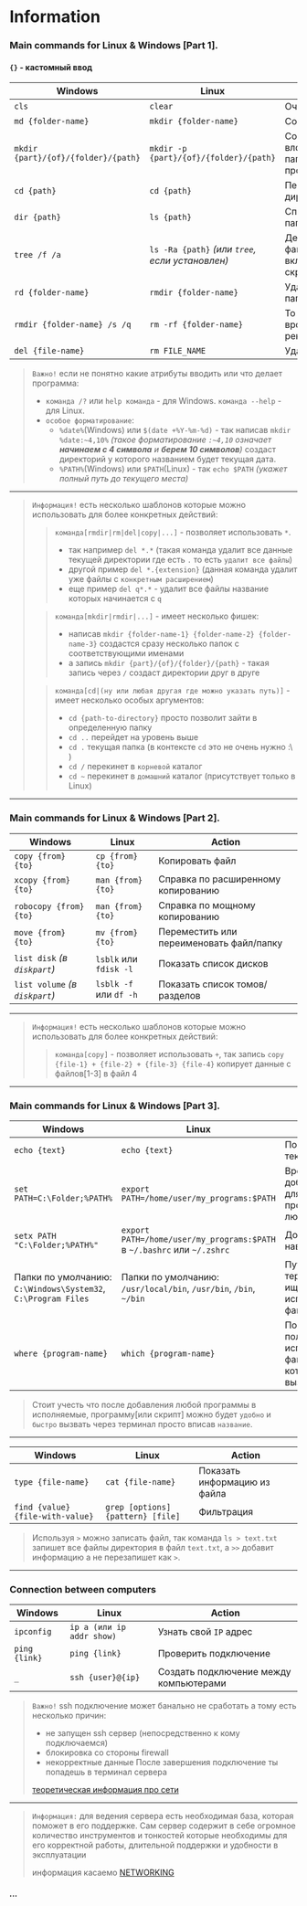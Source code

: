 # Information

### Main commands for Linux & Windows [Part 1].

#### `{}` - кастомный ввод

| Windows                                        | Linux                                               | Action                                        |
| ---------------------------------------------- | --------------------------------------------------- | --------------------------------------------- |
| `cls`                                          | `clear`                                             | Очистить экран                                |
| `md {folder-name}`                             | `mkdir {folder-name}`                               | Создание папки                                |
| `mkdir {part}/{of}/{folder}/{path}`            | `mkdir -p {part}/{of}/{folder}/{path}`              | Создать вложенную папку (и все промежуточные) |
| `cd {path}`                                    | `cd {path}`                                         | Перейти в директорию                          |
| `dir {path}`                                   | `ls {path}`                                         | Список файлов и папок                         |
| `tree /f /a`                                   | `ls -Ra {path}` *(или `tree`, если установлен)*     | Дерево папок с файлами включая скрытые        |
| `rd {folder-name}`                             | `rmdir {folder-name}`                               | Удалить пустую папку                          |
| `rmdir {folder-name} /s /q`                    | `rm -rf {folder-name}`                              | То же самое но вроде как рекурсивно           |
| `del {file-name}`                              | `rm FILE_NAME`                                      | Удалить файл                                  |

> `Важно!` если не понятно какие атрибуты вводить или что делает программа:
> - `команда /?` или `help команда` - для Windows. `команда --help` - для Linux.
> - `особое форматирование`:
>   - `%date%`(Windows) или `$(date +%Y-%m-%d)` - так написав `mkdir %date:~4,10%` _(такое форматирование `:~4,10` означает **начинаем с 4 символа** и **берем 10 символов**)_ создаст директорий у которого названием будет текущая дата.
>   - `%PATH%`(Windows) или `$PATH`(Linux) - так `echo $PATH` _(укажет полный путь до текущего места)_ 

___

> `Информация!` есть несколько шаблонов которые можно использовать для более конкретных действий:
> > `команда[rmdir|rm|del|copy|...]` - позволяет использовать `*`.
> > - так например `del *.*` (такая команда удалит все данные текущей директории где есть `.` то есть `удалит все файлы`)
> > - другой пример `del *.{extension}` (данная команда удалит уже файлы с `конкретным расширением`)
> > - еще пример `del q*.*` - удалит все файлы название которых начинается с `q` 
> 
> > `команда[mkdir|rmdir|...]` - имеет несколько фишек:
> > - написав `mkdir {folder-name-1} {folder-name-2} {folder-name-3}` создастся сразу несколько папок с соответствующими именами
> > - а запись `mkdir {part}/{of}/{folder}/{path}` - такая запись через `/` создаст директории друг в друге
>
> > `команда[cd|(ну или любая другая где можно указать путь)]` - имеет несколько особых аргументов:
> > - `cd {path-to-directory}` просто позволит зайти в определенную папку
> > - `cd ..` перейдет на уровень выше
> > - `cd .` текущая папка (в контексте `cd` это не очень нужно :\ )
> > - `cd /` перекинет в `корневой` каталог
> > - `cd ~` перекинет в `домашний` каталог (присутствует только в Linux)

___

### Main commands for Linux & Windows [Part 2].

| Windows                        | Linux                                                  | Action                                                                   |
| ------------------------------ | ------------------------------------------------------ | ------------------------------------------------------------------------ |
| `copy {from} {to}`             | `cp {from} {to}`                                       | Копировать файл                                                          |
| `xcopy {from} {to}`            | `man {from} {to}`                                      | Справка по расширенному копированию                                      |
| `robocopy {from} {to}`         | `man {from} {to}`                                      | Справка по мощному копированию                                           |
| `move {from} {to}`             | `mv {from} {to}`                                       | Переместить или переименовать файл/папку                                 |
| `list disk` *(в `diskpart`)*   | `lsblk` или `fdisk -l`                                 | Показать список дисков                                                   |
| `list volume` *(в `diskpart`)* | `lsblk -f` или `df -h`                                 | Показать список томов/разделов                                           |

___


> `Информация!` есть несколько шаблонов которые можно использовать для более конкретных действий:
> > `команда[copy]` - позволяет использовать `+`, так запись `copy {file-1} + {file-2} + {file-3} {file-4}` копирует данные с файлов[1-3] в файл 4


___


### Main commands for Linux & Windows [Part 3].

| Windows                               | Linux                                        | Action                                                                                 |
| ------------------------------------- | -------------------------------------------- | -------------------------------------------------------------------------------------- |
| `echo {text}`                         | `echo {text}`                                | Показать текст                                                                         |
| `set PATH=C:\Folder;%PATH%`           | `export PATH=/home/user/my_programs:$PATH`   | Временно добавить путь для запуска программ из любого места                            |
| `setx PATH "C:\Folder;%PATH%"`        | `export PATH=/home/user/my_programs:$PATH` в `~/.bashrc` или `~/.zshrc` | Добавить путь навсегда                                      |
| Папки по умолчанию: `C:\Windows\System32`, `C:\Program Files` | Папки по умолчанию: `/usr/local/bin`, `/usr/bin`, `/bin`, `~/bin` | Пути, где терминал ищет исполняемые файлы |
| `where {program-name}`                | `which {program-name}`                       | Показать полный путь к исполняемому файлу, который будет вызван                        |

> Стоит учесть что после добавления любой программы в исполняемые, программу[или скрипт] можно будет `удобно` и `быстро` вызвать через терминал просто вписав `название`.

___



| Windows                               | Linux                             | Action                                |
| ------------------------------------- | --------------------------------- | ------------------------------------- |
| `type {file-name}`                    | `cat {file-name}`                 | Показать информацию из файла          |
| `find {value} {file-with-value}`      | `grep [options] {pattern} [file]` | Фильтрация                            |

> Используя `>` можно записать файл, так команда `ls > text.txt` запишет все файлы директория в файл `text.txt`, а `>>` добавит информацию а не перезапишет как `>`.

___

### Сonnection between computers
| Windows         | Linux                     | Action                                 |
| --------------- | ------------------------- | -------------------------------------- | 
| `ipconfig`      | `ip a (или ip addr show)` | Узнать свой `IP` адрес                 |
| `ping {link}`   | `ping {link}`             | Проверить подключение                  |
| `_`             | `ssh {user}@{ip}`         | Создать подключение между компьютерами |

> `Важно!` ssh подключение может банально не сработать а тому есть несколько причин:
>  - не запущен ssh сервер (непосредственно к кому подключаемся)
>  - блокировка со стороны firewall
>  - некорректные данные
> После завершения подключение ты попадешь в терминал сервера
> 
>  [теоретическая информация про сети](THEORY.md)

---

> `Информация:` для ведения сервера есть необходимая база, которая поможет в  его поддержке. Сам сервер содержит в себе огромное количество инструментов и тонкостей которые необходимы для его корректной работы, длительной поддержки и удобности в эксплуатации
> 
> информация касаемо [NETWORKING](NETWORKING.md)

##### ...